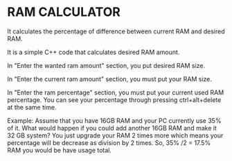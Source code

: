 # RAM CALCULATOR

It calculates the percentage of difference between current RAM and desired RAM.

It is a simple C++ code that calculates desired RAM amount.

In "Enter the wanted ram amount" section, you put desired RAM size.

In "Enter the current ram amount" section, you must put your RAM size.

In "Enter the ram percentage" section, you must put your current used RAM percentage. You can see your percentage through pressing
ctrl+alt+delete at the same time.


Example:
Assume that you have 16GB RAM and your PC currently use 35% of it. What would happen if you could add another 16GB RAM and make it 32 GB system? You just upgrade your RAM 2 times more which means your percentage will be decrease as division by 2 times. So, 35% /2 = 17.5% RAM you would be have usage total.
